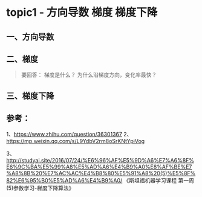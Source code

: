 # topic1 - 方向导数 梯度  梯度下降


## 一、方向导数




## 二、梯度

> 要回答：
> 梯度是什么？
> 为什么沿梯度方向，变化率最快？




## 三、梯度下降









## 参考：


1、https://www.zhihu.com/question/36301367
2、https://mp.weixin.qq.com/s/L9YdbV2rm8oSrKNtYpiVog

3、http://studyai.site/2016/07/24/%E6%96%AF%E5%9D%A6%E7%A6%8F%E6%9C%BA%E5%99%A8%E5%AD%A6%E4%B9%A0%E8%AF%BE%E7%A8%8B%20%E7%AC%AC%E4%B8%80%E5%91%A8%20(5)%E5%8F%82%E6%95%B0%E5%AD%A6%E4%B9%A0/
《斯坦福机器学习课程 第一周 (5)参数学习-梯度下降算法》


